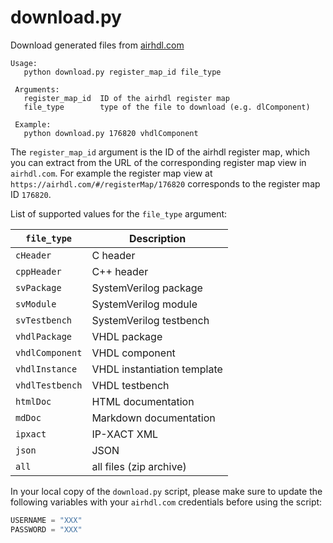 # download.py

Download generated files from [airhdl.com](https://airhdl.com)

```
Usage:
   python download.py register_map_id file_type

 Arguments:
   register_map_id  ID of the airhdl register map
   file_type        type of the file to download (e.g. dlComponent)

 Example:
   python download.py 176820 vhdlComponent
```

The `register_map_id` argument is the ID of the airhdl register map, which you can extract from the URL of the corresponding register map view in `airhdl.com`. For example the register map view at `https://airhdl.com/#/registerMap/176820` corresponds to the register map ID `176820`.

List of supported values for the `file_type` argument:

| `file_type` | Description |
| ----------- | ----------- |
| `cHeader` |  C header |
| `cppHeader` | C++ header |
| `svPackage` | SystemVerilog package |
| `svModule` | SystemVerilog module |
| `svTestbench` | SystemVerilog testbench | 
| `vhdlPackage` | VHDL package |
| `vhdlComponent` | VHDL component |
| `vhdlInstance` | VHDL instantiation template |
| `vhdlTestbench` | VHDL testbench |
| `htmlDoc` | HTML documentation |
| `mdDoc` | Markdown documentation |
| `ipxact` | IP-XACT XML | 
| `json` | JSON |
| `all` | all files (zip archive) |

In your local copy of the `download.py` script, please make sure to update the following variables with your `airhdl.com` credentials before using the script:

```python
USERNAME = "XXX"
PASSWORD = "XXX"
```
